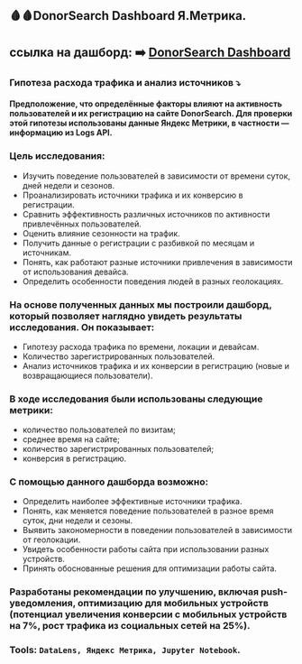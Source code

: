 ## :drop_of_blood::drop_of_blood:DonorSearch Dashboard Я.Метрика.
 ## ссылка на дашборд: :arrow_right:  <a href="https://datalens.yandex/4mhyrteandumr?state=ec3504ed117">DonorSearch Dashboard</a>
 ### Гипотеза расхода трафика и анализ источников :arrow_heading_down:
 #### Предположение, что определённые факторы влияют на активность пользователей и их регистрацию на сайте DonorSearch. Для проверки этой гипотезы использованы данные Яндекс Метрики, в частности — информацию из Logs API.
 ### Цель исследования:
 - Изучить поведение пользователей в зависимости от времени суток, дней недели и сезонов.
- Проанализировать источники трафика и их конверсию в регистрации.
- Сравнить эффективность различных источников по активности привлечённых пользователей.
- Оценить влияние сезонности на трафик.
- Получить данные о регистрации с разбивкой по месяцам и источникам.
- Понять, как работают разные источники привлечения в зависимости от использования девайса.
- Определить особенности поведения людей в разных геолокациях.
### На основе полученных данных мы построили дашборд, который позволяет наглядно увидеть результаты исследования. Он показывает:
- Гипотезу расхода трафика по времени, локации и девайсам.
- Количество зарегистрированных пользователей.
- Анализ источников трафика и их конверсии в регистрацию (новые и возвращающиеся пользователи).
### В ходе исследования были использованы следующие метрики:
- количество пользователей по визитам;
- среднее время на сайте;
- количество зарегистрированных пользователей;
- конверсия в регистрацию.
### С помощью данного дашборда возможно:
- Определить наиболее эффективные источники трафика.
- Понять, как меняется поведение пользователей в разное время суток, дни недели и сезоны.
- Выявить закономерности в поведении пользователей в зависимости от геолокации.
- Увидеть особенности работы сайта при использовании разных устройств.
- Принять обоснованные решения для оптимизации работы сайта.
### Разработаны рекомендации по улучшению, включая push-уведомления, оптимизацию для мобильных устройств (потенциал увеличения конверсии с мобильных устройств на 7%, рост трафика из социальных сетей на 25%).
### Tools: `DataLens, Яндекс Метрика, Jupyter Notebook`.
